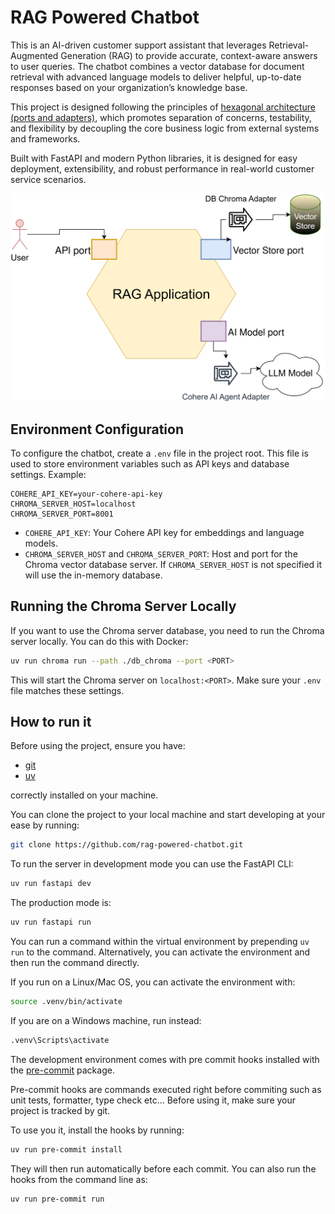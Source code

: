 # RAG Powered Chatbot

This is an AI-driven customer support assistant that leverages Retrieval-Augmented Generation (RAG) to provide accurate, context-aware answers to user queries. The chatbot combines a vector database for document retrieval with advanced language models to deliver helpful, up-to-date responses based on your organization’s knowledge base.

This project is designed following the principles of [hexagonal architecture (ports and adapters)](https://alistair.cockburn.us/hexagonal-architecture/), which promotes separation of concerns, testability, and flexibility by decoupling the core business logic from external systems and frameworks.

Built with FastAPI and modern Python libraries, it is designed for easy deployment, extensibility, and robust performance in real-world customer service scenarios.

![Hexagonal Architecture Diagram](hexagonal-archi-draw.drawio.svg)


## Environment Configuration

To configure the chatbot, create a `.env` file in the project root. This file is used to store environment variables such as API keys and database settings. Example:

```
COHERE_API_KEY=your-cohere-api-key
CHROMA_SERVER_HOST=localhost
CHROMA_SERVER_PORT=8001
```

- `COHERE_API_KEY`: Your Cohere API key for embeddings and language models.
- `CHROMA_SERVER_HOST` and `CHROMA_SERVER_PORT`: Host and port for the Chroma vector database server.
If `CHROMA_SERVER_HOST` is not specified it will use the in-memory database.

## Running the Chroma Server Locally

If you want to use the Chroma server database, you need to run the Chroma server locally. You can do this with Docker:

```bash
uv run chroma run --path ./db_chroma --port <PORT>
```

This will start the Chroma server on `localhost:<PORT>`. Make sure your `.env` file matches these settings.


## How to run it

Before using the project, ensure you have:

- [git](https://git-scm.com/book/en/v2/Getting-Started-Installing-Git)
- [uv](https://docs.astral.sh/uv/getting-started/installation/)

correctly installed on your machine.

You can clone the project to your local machine and start developing at your ease by running:
```bash
git clone https://github.com/rag-powered-chatbot.git
```

To run the server in development mode you can use the FastAPI CLI:
```bash
uv run fastapi dev
```
The production mode is:
```bash
uv run fastapi run
```

You can run a command within the virtual environment by prepending `uv run` to the command.
Alternatively, you can activate the environment and then run the command directly.

If you run on a Linux/Mac OS, you can activate the environment with:
```bash
source .venv/bin/activate
```
If you are on a Windows machine, run instead:
```cmd
.venv\Scripts\activate
```

The development environment comes with pre commit hooks installed with the [pre-commit](https://pre-commit.com/) package.

Pre-commit hooks are commands executed right before commiting such as unit tests, formatter, type check etc...
Before using it, make sure your project is tracked by git.

To use you it, install the hooks by running:
```bash
uv run pre-commit install
```

They will then run automatically before each commit.
You can also run the hooks from the command line as:
```bash
uv run pre-commit run
```
